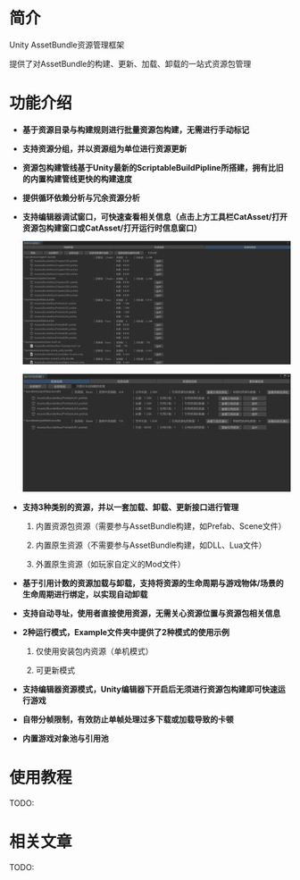 # 简介
Unity AssetBundle资源管理框架

提供了对AssetBundle的构建、更新、加载、卸载的一站式资源包管理



# 功能介绍

- **基于资源目录与构建规则进行批量资源包构建，无需进行手动标记**

  

- **支持资源分组，并以资源组为单位进行资源更新**

  

- **资源包构建管线基于Unity最新的ScriptableBuildPipline所搭建，拥有比旧的内置构建管线更快的构建速度**

  

- **提供循环依赖分析与冗余资源分析**

  

- **支持编辑器调试窗口，可快速查看相关信息（点击上方工具栏CatAsset/打开资源包构建窗口或CatAsset/打开运行时信息窗口）**

  ![](https://github.com/CatImmortal/CatAsset/raw/main/ImageRes/Image_01.png)

  ![](https://github.com/CatImmortal/CatAsset/raw/main/ImageRes/Image_02.png)

  

- **支持3种类别的资源，并以一套加载、卸载、更新接口进行管理**

  1. 内置资源包资源（需要参与AssetBundle构建，如Prefab、Scene文件）

  2. 内置原生资源（不需要参与AssetBundle构建，如DLL、Lua文件）

  3. 外置原生资源（如玩家自定义的Mod文件）

     

- **基于引用计数的资源加载与卸载，支持将资源的生命周期与游戏物体/场景的生命周期进行绑定，以实现自动卸载**

  

- **支持自动寻址，使用者直接使用资源，无需关心资源位置与资源包相关信息**

  

- **2种运行模式，Example文件夹中提供了2种模式的使用示例**

  1. 仅使用安装包内资源（单机模式）

  2. 可更新模式

     

- **支持编辑器资源模式，Unity编辑器下开启后无须进行资源包构建即可快速运行游戏**

  

- **自带分帧限制，有效防止单帧处理过多下载或加载导致的卡顿**

  

- **内置游戏对象池与引用池**



# 使用教程

TODO:



# 相关文章

TODO:
